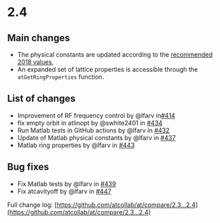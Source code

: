 
# 2.4
## Main changes
-  The physical constants are updated according to the [recommended 2018 values](https://physics.nist.gov/cuu/Constants/index.html), 
-  An expanded set of lattice properties is accessible through the `atGetRingProperties` function. 
## List of changes
-  Improvement of RF frequency control by @lfarv in[\#414](https://github.com/atcollab/at/pull/414) 
-  fix empty orbit in atlinopt by @swhite2401 in [\#434](https://github.com/atcollab/at/pull/434) 
-  Run Matlab tests in GitHub actions by @lfarv in [\#432](https://github.com/atcollab/at/pull/432) 
-  Update of Matlab physical constants by @lfarv in [\#437](https://github.com/atcollab/at/pull/437) 
-  Matlab ring properties by @lfarv in [\#443](https://github.com/atcollab/at/pull/443) 
## Bug fixes
-  Fix Matlab tests by @lfarv in [\#439](https://github.com/atcollab/at/pull/439) 
-  Fix atcavityoff by @lfarv in [\#447](https://github.com/atcollab/at/pull/447) 

 Full change log: [https://github.com/atcollab/at/compare/2.3...2.4](https://github.com/atcollab/at/compare/2.3...2.4)

